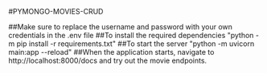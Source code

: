#PYMONGO-MOVIES-CRUD

##Make sure to replace the username and password with your own credentials in the .env file
##To install the required dependencies "python -m pip install -r requirements.txt"
##To start the server "python -m uvicorn main:app --reload"
##When the application starts, navigate to http://localhost:8000/docs and try out the movie endpoints.